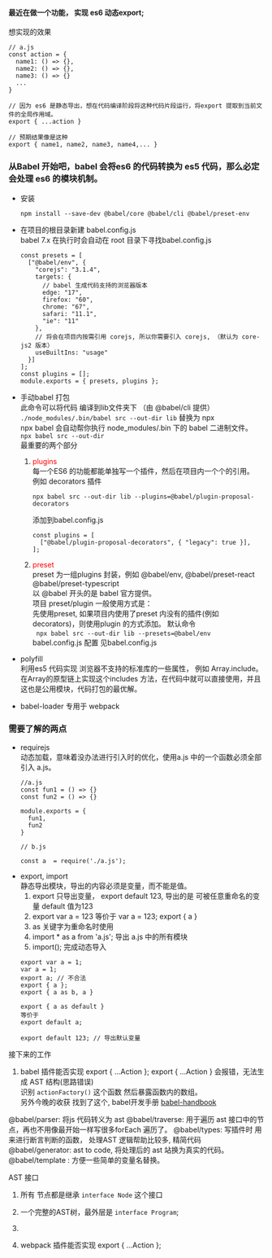 #### 最近在做一个功能， 实现 es6 动态export;
想实现的效果
``` 
// a.js 
const action = {
  name1: () => {},
  name2: () => {},
  name3: () => {}
  ...
}

// 因为 es6 是静态导出，想在代码编译阶段将这种代码片段运行，将export 提取到当前文件的全局作用域。
export { ...action }

// 预期结果像是这种 
export { name1, name2, name3, name4,... }

```   

### 从Babel 开始吧，babel 会将es6 的代码转换为 es5 代码，那么必定会处理 es6 的模块机制。

- 安装   
  ```
  npm install --save-dev @babel/core @babel/cli @babel/preset-env
  ```     
- 在项目的根目录新建 babel.config.js    
  babel 7.x 在执行时会自动在 root 目录下寻找babel.config.js     
  ```
  const presets = [
    ["@babel/env", {
      "corejs": "3.1.4",
      targets: {
        // babel 生成代码支持的浏览器版本
        edge: "17",
        firefox: "60",
        chrome: "67",
        safari: "11.1",
        "ie": "11"
      },
      // 将会在项目内按需引用 corejs, 所以你需要引入 corejs, （默认为 core-js2 版本）
      useBuiltIns: "usage"
    }]
  ];
  const plugins = [];
  module.exports = { presets, plugins };
  ```     

- 手动babel 打包    
  此命令可以将代码 编译到lib文件夹下 （由 @babel/cli 提供）   
  ``` ./node_modules/.bin/babel src --out-dir lib ``` 替换为 npx    
  npx babel 会自动帮你执行 node_modules/.bin 下的 babel 二进制文件。    
  ``` npx babel src --out-dir ```   
  最重要的两个部分      
  1.  <span style="color:red">plugins </span>  
      每一个ES6 的功能都能单独写一个插件，然后在项目内一个个的引用。  
      例如 decorators 插件
        ``` 
        npx babel src --out-dir lib --plugins=@babel/plugin-proposal-decorators    
        ```   
        添加到babel.config.js 
        ```
        const plugins = [
          ["@babel/plugin-proposal-decorators", { "legacy": true }],
        ];
        ```
  2. <span style="color:red">preset </span>   
      preset 为一组plugins 封装，例如 @babel/env, @babel/preset-react @babel/preset-typescript    
      以 @babel 开头的是 babel 官方提供。   
      项目 preset/plugin 一般使用方式是：  
        先使用preset, 如果项目内使用了preset 内没有的插件(例如 decorators)，则使用plugin 的方式添加。
      默认命令        
      ``` npx babel src --out-dir lib --presets=@babel/env```     
      babel.config.js 配置 见babel.config.js


- polyfill   
  利用es5 代码实现 浏览器不支持的标准库的一些属性， 例如 Array.include。           
    在Array的原型链上实现这个includes 方法，在代码中就可以直接使用，并且这也是公用模块，代码打包的最优解。

- babel-loader 专用于 webpack   

### 需要了解的两点  

- requirejs   
  动态加载，意味着没办法进行引入时的优化，使用a.js 中的一个函数必须全部引入 a.js。  
  ```
  //a.js
  const fun1 = () => {}
  const fun2 = () => {}

  module.exports = {
    fun1,
    fun2
  }

  // b.js 

  const a  = require('./a.js');
  ```     
- export, import  
  静态导出模块，导出的内容必须是变量，而不能是值。    
  1. export 只导出变量， export default 123, 导出的是 可被任意重命名的变量 default 值为123
  2. export var a = 123 等价于 var a = 123; export { a }
  3. as 关键字为重命名时使用 
  4. import * as a from 'a.js'; 导出 a.js 中的所有模块
  5. import(); 完成动态导入
  ```
  export var a = 1;
  var a = 1;
  export a; // 不合法
  export { a }; 
  export { a as b, a }

  export { a as default } 
  等价于 
  export default a;

  export default 123; // 导出默认变量 
  ```  


接下来的工作    
1. babel 插件能否实现 export { ...Action };
  export { ...Action } 会报错，无法生成 AST 结构(思路错误)  
  识别 ``` actionFactory() ``` 这个函数 然后暴露函数内的数组。     
  另外今晚的收获 找到了这个, babel开发手册 [babel-handbook](https://github.com/jamiebuilds/babel-handbook/blob/master/translations/zh-Hans/plugin-handbook.md)      

  @babel/parser: 将js 代码转义为 ast
  @babel/traverse: 用于遍历 ast 接口中的节点，再也不用像最开始一样写很多forEach 遍历了。
  @babel/types: 写插件时 用来进行断言判断的函数， 处理AST 逻辑帮助比较多, 精简代码 
  @babel/generator: ast to code, 将处理后的 ast 站换为真实的代码。 
  @babel/template : 方便一些简单的变量名替换。



AST 接口
  1. 所有 节点都是继承 `interface Node` 这个接口    
  2. 一个完整的AST树，最外层是 `interface Program`; 
  3. 

2. webpack 插件能否实现 export { ...Action };
